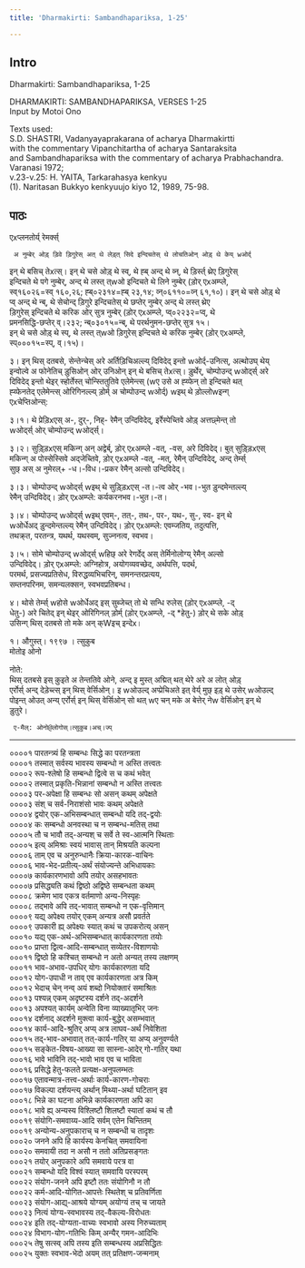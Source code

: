 ```yaml
---
title: 'Dharmakirti: Sambandhapariksa, 1-25'

---
```

## Intro
  
  
  
  
Dharmakirti: Sambandhapariksa, 1-25  
  
  
  
  
DHARMAKIRTI: SAMBANDHAPARIKSA, VERSES 1-25  
Input by Motoi Ono  
  
Texts used:  
S.D. SHASTRI, Vadanyayaprakarana of acharya Dharmakirtti   
with the commentary Vipanchitartha of acharya Santaraksita   
and Sambandhapariksa with the commentary of acharya Prabhachandra.   
Varanasi  1972;   
v.23-v.25: H. YAITA, Tarkarahasya kenkyu      
(1). Naritasan Bukkyo kenkyuujo kiyo 12, 1989, 75-98.  
  
  
  


## पाठः
  
  
  
  
  
  
एxप्लनतोर्य् रेमर्क्स्  
  
     अ नुम्बेर् ओड़् ड़िवे ड़िगुरेस् अत् थे लेड़्त् सिदे इन्दिचतेस् थे लोचतिओन् ओड़् थे केय् wओर्द्  
इन् थे बसिच् तेxत्स्। इन् थे चसे ओड़् थे स्व्, थे ह्ब् अन्द् थे व्न्, थे ड़िर्स्त् थ्रेए ड़िगुरेस्  
इन्दिचते थे पगे नुम्बेर्, अन्द् थे लस्त् त्wओ इन्दिचते थे लिने नुम्बेर् (ड़ोर् एxअम्प्ले,  
स्व्१६०२६=स्व् १६०,२६; ह्ब्०२३१४=ह्ब् २३,१४; व्न्०६११०=व्न् ६१,१०)। इन् थे चसे ओड़् थे  
प्व् अन्द् थे न्ब्, थे सेचोन्द् ड़िगुरे इन्दिचतेस् थे छप्तेर् नुम्बेर् अन्द् थे लस्त् थ्रेए  
ड़िगुरेस् इन्दिचते थे करिक ओर् सुत्र नुम्बेर् (ड़ोर् एxअम्प्ले, प्व्०२२३२=प्व्, थे  
प्रमनसिद्धि-छप्तेर् व्।२३२; न्ब्०३०१५=न्ब्, थे परर्थनुमन-छप्तेर् सुत्र १५।  
इन् थे चसे ओड़् थे स्प्, थे लस्त् त्wओ ड़िगुरेस् इन्दिचते थे करिक नुम्बेर् (ड़ोर् एxअम्प्ले,  
स्प्०००१५=स्प्, व्।१५)।  
  
  
३। इन् थिस् दतबसे, सेन्तेन्चेस् अरे अर्तिड़िचिअल्ल्य् दिविदेद् इन्तो wओर्द्-उनित्स्, अल्थोउघ् थेय्  
इन्वोल्वे अ फोनेतिच् ड़ुसिओन् ओर् उनिओन् इन् थे बसिच् तेxत्स्। ड़ुर्थेर्, चोम्पोउन्द् wओर्द्स् अरे  
दिविदेद् इन्तो थेइर् स्होर्तेस्त् चोन्स्तितुतिवे एलेमेन्त्स् (wए उसे अ ह्य्फेन् तो इन्दिचते थत्  
ह्य्फेनतेद् एलेमेन्त्स् ओरिगिनल्ल्य् ड़ोर्म् अ चोम्पोउन्द् wओर्द्) wइथ् थे ड़ोल्लोwइन्ग्  
एxचेप्तिओन्स्:   
  
३।१। थे प्रेड़िxएस् अ-, दुर्-, निह्- रेमैन् उन्दिविदेद्, इर्रेस्पेच्तिवे ओड़् अत्तछ्मेन्त् तो  
wओर्द्स् ओर् चोम्पोउन्द् wओर्द्स्।   
  
३।२। सुड़्ड़िxएस् मकिन्ग् अन् अद्वेर्ब्, ड़ोर् एxअम्प्ले -वत्, -वस, अरे दिविदेद्। बुत् सुड़्ड़िxएस्  
मकिन्ग् अ पोस्सेस्सिवे अद्जेच्तिवे, ड़ोर् एxअम्प्ले -वत्, -मत्, रेमैन् उन्दिविदेद्, अन्द् तेर्म्स्  
सुछ् अस् अ नुमेरल्+ -ध।-विध।-प्रकर रेमैन् अल्सो उन्दिविदेद्।   
  
३।३। चोम्पोउन्द् wओर्द्स् wइथ् थे सुड़्ड़िxएस् -त।-त्व ओर् -भव।-भुत ड़ुन्दमेन्तल्ल्य्  
रेमैन् उन्दिविदेद्। ड़ोर् एxअम्प्ले: कर्यकरनभव।-भुत।-त।  
  
३।४। चोम्पोउन्द् wओर्द्स् wइथ् एवम्-, तत्-, तथ-, पर-, यथ-, सु-, स्व- इन् थे  
wओर्धेअद् ड़ुन्दमेन्तल्ल्य् रेमैन् उन्दिविदेद्। ड़ोर् एxअम्प्ले: एवम्जतिय, तदुत्पत्ति,  
तथक्र्त, परतन्त्र, यथर्थ, यथस्वम्, सुज्ननत्व, स्वभव।  
  
३।५। सोमे चोम्पोउन्द् wओर्द्स् wहिछ् अरे रेगर्देद् अस् तेर्मिनोलोग्य् रेमैन् अल्सो  
उन्दिविदेद्। ड़ोर् एxअम्प्ले: अग्निहोत्र, अयोगव्यवच्छेद, अर्थपत्ति, पदर्थ,  
परमर्थ, प्रसज्यप्रतिसेध, विरुद्धव्यभिचरिन्, समनन्तरप्रत्यय,  
सम्तनपरिनम, समन्यलक्सन, स्वभवप्रतिबन्ध।  
  
  
  
४। थोसे तेर्म्स् wहोसे wओर्धेअद् इस् सुब्जेच्त् तो थे सन्धि रुलेस् (ड़ोर् एxअम्प्ले, -द्  
धेतु-) अरे चितेद् इन् थेइर् ओरिगिनल् ड़ोर्म् (ड़ोर् एxअम्प्ले, -द् *हेतु-) ड़ोर् थे सके ओड़्  
उसिन्ग् थिस् दतबसे तो मके अन् क्Wइच् इन्देx।   
  
१। औगुस्त्। १९९७ । त्सुकुब  
मोतोइ ओनो  
  
नोते:  
     थिस् दतबसे इस् क़ुइते अ तेन्ततिवे ओने, अन्द् इ मुस्त् अद्मित् थत् थेरे अरे अ लोत् ओड़्  
एर्रोर्स् अन्द् देड़ेच्त्स् इन् थिस् वेर्सिओन्। इ wओउल्द् अप्प्रेचिअते इत् वेर्य् मुछ् इड़् थे उसेर् wओउल्द्  
पोइन्त् ओउत् अन्य् एर्रोर्स् इन् थिस् वेर्सिओन् सो थत् wए चन् मके अ बेत्तेर् नेw वेर्सिओन् इन् थे  
ड़ुतुरे।  
  
     ए-मैल्: ओनो@लोगोस्।त्सुकुब।अच्।ज्प्  
  
  
  
  
  
  
  
  
  
  
*************************************************************************  
  
  
००००१ पारतन्त्र्यं हि सम्बन्धः सिद्धे का परतन्त्रता   
००००१ तस्मात् सर्वस्य भावस्य सम्बन्धो न अस्ति तत्त्वतः    
००००२ रूप-श्लेषो हि सम्बन्धो द्वित्वे स च कथं भवेत्  
००००२ तस्मात् प्रकृति-भिन्नानां सम्बन्धो न अस्ति तत्त्वतः   
००००३ पर-अपेक्षा हि सम्बन्धः सो असन् कथम् अपेक्षते  
००००३ संश् च सर्व-निराशंसो भावः कथम् अपेक्षते    
००००४ द्वयोर् एक-अभिसम्बन्धात् सम्बन्धो यदि तद्-द्वयोः    
००००४ कः सम्बन्धो अनवस्था च न सम्बन्ध-मतिस् तथा  
००००५ तौ च भावौ तद्-अन्यश् च सर्वे ते स्व-आत्मनि स्थिताः    
००००५ इत्य् अमिश्राः स्वयं भावास् तान् मिश्रयति कल्पना   
००००६ ताम् एव च अनुरुन्धानैः क्रिया-कारक-वाचिनः    
००००६ भाव-भेद-प्रतीत्य्-अर्थं संयोज्यन्ते अभिधायकाः   
००००७ कार्यकारणभावो अपि तयोर् असहभावतः  
००००७ प्रसिद्ध्यति कथं द्विष्ठो अद्विष्ठे सम्बन्धता कथम्  
००००८ क्रमेण भाव एकत्र वर्तमाणो अन्य-निस्पृहः  
००००८ तद्भावे अपि तद्-भावात् सम्बन्धो न एक-वृत्तिमान्   
००००९ यद्य् अपेक्ष्य तयोर् एकम् अन्यत्र असौ प्रवर्तते  
००००९ उपकारी ह्य् अपेक्ष्यः स्यात् कथं च उपकरोत्य् असन्   
०००१० यद्य् एक-अर्थ-अभिसम्बन्धात् कार्यकारणता तयोः  
०००१० प्राप्ता द्वित्व-आदि-सम्बन्धात् सव्येतर-विशाणयोः  
०००११ द्विष्ठो हि कश्चित् सम्बन्धो न अतो अन्यत् तस्य लक्षणम्   
०००११ भाव-अभाव-उपधिर् योगः कार्यकारणता यदि  
०००१२ योग-उपाधी न ताव् एव कार्यकारणता अत्र किम्   
०००१२ भेदाच् चेन् नन्व् अयं शब्दो नियोक्तारं समाश्रितः    
०००१३ पश्यन्न् एकम् अदृष्टस्य दर्शने तद्-अदर्शने   
०००१३ अपश्यत् कार्यम् अन्वेति विना व्याख्यातृभिर् जनः  
०००१४ दर्शनाद् अदर्शने मुक्त्वा कार्य-बुद्धेर् असम्भवात्  
०००१४ कार्य-आदि-श्रुतिर् अप्य् अत्र लाघव-अर्थं निवेशिता  
०००१५ तद्-भाव-अभावात् तत्-कार्य-गतिर् या अप्य् अनुवर्ण्यते    
०००१५ सङ्केत-विषय-आख्या सा सास्ना-आदेर् गो-गतिर् यथा  
०००१६ भावे भाविनि तद्-भावो भाव एव च भाविता  
०००१६ प्रसिद्धे हेतु-फलते प्रत्यक्ष-अनुपलम्भतः  
०००१७ एतावन्मात्र-तत्त्व-अर्थाः कार्य-कारण-गोचराः  
०००१७ विकल्पा दर्शयन्त्य् अर्थान् मिथ्या-अर्था घटितान् इव  
०००१८ भिन्ने का घटना अभिन्ने कार्यकारणता अपि का   
०००१८ भावे ह्य् अन्यस्य विश्लिष्टौ शिलष्टौ स्यातां कथं च तौ    
०००१९ संयोगि-समवाय्य-आदि सर्वम् एतेन चिन्तितम्    
०००१९ अन्योन्य-अनुपकाराच् च न सम्बन्धी च तादृशः    
०००२० जनने अपि हि कार्यस्य केनचित् समवायिना  
०००२० समवायी तदा न असौ न ततो अतिप्रसङ्गतः  
०००२१ तयोर् अनुपकारे अपि समवाये परत्र वा    
०००२१ सम्बन्धो यदि विश्वं स्यात् समवायि परस्परम्    
०००२२ संयोग-जनने अपि इष्टौ ततः संयोगिनौ न तौ  
०००२२ कर्म-आदि-योगित-आपत्तेः स्थितेश् च प्रतिवर्णिता    
०००२३ संयोग-आद्य्-आश्रये योग्यम् अयोग्यं तच् च जायते  
०००२३ नित्यं योग्य-स्वभावस्य तद्-वैकल्य-विरोधतः   
०००२४ इति तद्-योग्यता-वाच्यः स्वभावो अस्य निरुच्यताम्    
०००२४ विभाग-योग-गतिभिः किम् अन्यैर् गमन-आदिभिः   
०००२५ तेषु सत्स्व् अपि तस्य इति सम्बन्धस्य अप्रसिद्धितः    
०००२५ युक्तः स्वभाव-भेदो अयम् तत् प्रतिक्षण-जन्मनाम्   
  
  
  
